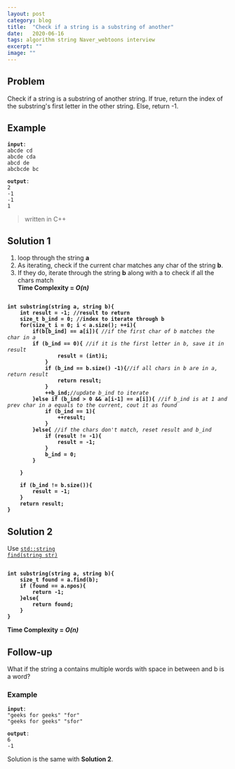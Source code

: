 ```yaml
---
layout: post
category: blog
title:  "Check if a string is a substring of another"
date:   2020-06-16
tags: algorithm string Naver_webtoons interview
excerpt: ""
image: ""
---
```


## Problem
Check if a string is a substring of another string. If true, return the index of the substring's first letter in the other string. Else, return -1.

## Example
<pre><code><strong>input</strong>: 
abcde cd
abcde cda
abcd de
abcbcde bc</code></pre>
<pre><code><strong>output</strong>:
2
-1
-1
1</code></pre>

<blockquote> written in C++</blockquote>

## Solution 1
1. loop through the string <strong>a</strong>
2. As iterating, check if the current char matches any char of the string <strong>b</strong>.
3. If they do, iterate through the string <strong>b</strong> along with a to check if all the chars match
<br><strong>Time Complexity = <i>O(n)</i></strong>

<pre><code>
<strong>int substring(string a, string b){
    int result = -1; //result to return
    size_t b_ind = 0; //index to iterate through b
    for(size_t i = 0; i < a.size(); ++i){
        if(b[b_ind] == a[i]){ </strong><i>//if the first char of b matches the char in a</i><strong>
        if (b_ind == 0){ </strong><i>//if it is the first letter in b, save it in result</i><strong>
                result = (int)i;
            }
            if (b_ind == b.size() -1){</strong><i>//if all chars in b are in a, return result</i><strong>
                return result;
            }
            ++b_ind;</strong><i>//update b_ind to iterate</i><strong>
        }else if (b_ind > 0 && a[i-1] == a[i]){ </strong><i>//if b_ind is at 1 and prev char in a equals to the current, cout it as found </i><strong>
            if (b_ind == 1){                       
                ++result;
            }
        }else{ </strong><i>//if the chars don't match, reset result and b_ind</i><strong>
            if (result != -1){
                result = -1;
            }
            b_ind = 0;
        }

    }

    if (b_ind != b.size()){
        result = -1;
    }
    return result;
}   </strong>
</code></pre>

## Solution 2
Use <a href = "http://www.cplusplus.com/reference/string/string/find/"><code>std::string find(string str)</code></a> 


<pre><code><strong>
int substring(string a, string b){
    size_t found = a.find(b);
    if (found == a.npos){
        return -1;
    }else{
        return found;
    }
}
</strong></code></pre>
<strong>Time Complexity = <i>O(n)</i></strong>

## Follow-up
What if the string a contains multiple words with space in between and b is a word? 
### Example
<pre><code><strong>input</strong>: 
"geeks for geeks" "for"
"geeks for geeks" "sfor"</code></pre>
<pre><code><strong>output</strong>:
6
-1</code></pre>

Solution is the same with <strong>Solution 2</strong>. 